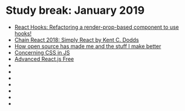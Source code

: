# Study break: January 2019

- [React Hooks: Refactoring a render-prop-based component to use hooks!](https://www.youtube.com/watch?v=_eVyLVFlSQk)
- [Chain React 2018: Simply React by Kent C. Dodds](https://www.youtube.com/watch?v=M9X2qGddHkU)
- [How open source has made me and the stuff I make better](https://www.youtube.com/watch?v=6mtPPkKchcQ)
- [Concerning CSS in JS](https://www.youtube.com/watch?v=R1_nGU0x3Wk)
- [Advanced React.js Free](https://courses.reach.tech/p/advanced-react-free)
- []()
- []()
- []()
- []()
- []()
- []()
- []()
